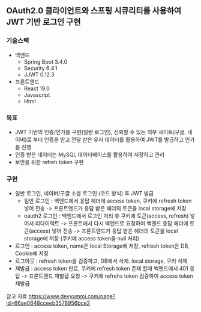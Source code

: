 ## OAuth2.0 클라이언트와 스프링 시큐리티를 사용하여 JWT 기반 로그인 구현

### 기술스택
- 백엔드
  - Spring Boot 3.4.0
  - Security 6.4.1
  - JJWT 0.12.3
- 프론트엔드
  - React 19.0
  - Javascript
  - Html
 
### 목표
  - JWT 기반의 인증/인가를 구현(일반 로그인), 신뢰할 수 있는 외부 사이트(구글, 네이버)로 부터 인증을 받고 전달 받은 유저 데이터를 활용하여 JWT를 발급하고 인가를 진행
  - 인증 받은 데이터는 MySQL 데이터베이스를 활용하여 저장하고 관리
  - 보안을 위한 refreh token 구현
 
### 구현
- 일반 로그인, 네이버/구글 소셜 로그인 (코드 방식) 후 JWT 발급
   - 일반 로그인 : 백엔드에서 응답 헤더에 access token, 쿠키에 refresh token 넣어 전송 -> 프론트엔드가 응답 받은 헤더의 토큰을 local storage에 저장
   - oauth2 로그인 : 백엔드에서 로그인 처리 후 쿠키에 토큰(access, refresh) 넣어서 리다이렉트 -> 프론트에서 다시 백엔드로 요청하여 백엔드 응답 헤더에 토큰(access) 넣어 전송 -> 프론트엔드가 응답 받은 헤더의 토큰을 local storage에 저장 (쿠키에 access token을 null 처리)
- 로그인 :  access token, name은 local Storage에 저장, refresh token은 DB, Cookie에 저장
- 로그아웃 : refresh token을 검증하고, DB에서 삭제. local storage, 쿠키 삭제
- 재발급 : access token 만료, 쿠키에 refresh token 존재 할때 백엔드에서 401 응답 -> 프론트엔드 재발급 요청 -> 쿠키에 refrehs token 검증하여 access token 재발급

참고 자료 https://www.devyummi.com/page?id=66ae0648cceeb3578956bce2
